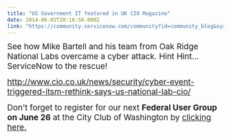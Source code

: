 ```yaml
---
title: "US Government IT featured in UK CIO Magazine"
date: 2014-06-02T20:16:58.000Z
link: "https://community.servicenow.com/community?id=community_blog&sys_id=400de6a5dbd0dbc01dcaf3231f961985"
---
```

<p><span style="font-size: 14pt;">See how Mike Bartell and his team from Oak Ridge National Labs overcame a cyber attack. Hint Hint... ServiceNow to the rescue!</span></p><p></p><p><span style="font-size: 14pt;"><a href="http://www.cio.co.uk/news/security/cyber-event-triggered-itsm-rethink-says-us-national-lab-cio/" title="http://www.cio.co.uk/news/security/cyber-event-triggered-itsm-rethink-says-us-national-lab-cio/">http://www.cio.co.uk/news/security/cyber-event-triggered-itsm-rethink-says-us-national-lab-cio/</a></span></p><p></p><p><span style="font-size: 14pt;">Don't forget to register for our next <strong>Federal User Group on June 26</strong> at the City Club of Washington by </span><a href="http://http//events.carahsoft.com/event-detail/3441/servicenow/"><span style="font-size: 14pt;">clicking here.</span></a></p>
